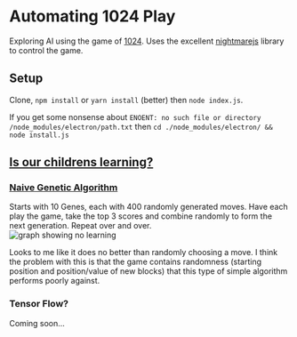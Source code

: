 # Automating 1024 Play

Exploring AI using the game of [1024](http://1024game.org/).  Uses the excellent [nightmarejs](https://github.com/segmentio/nightmare) library to control the game.

## Setup
Clone, `npm install` or `yarn install` (better) then
`node index.js`.

If you get some nonsense about `ENOENT: no such file or directory /node_modules/electron/path.txt` then `cd ./node_modules/electron/ && node install.js`

## [Is our childrens learning?](https://www.youtube.com/watch?v=-ej7ZEnjSeA)

### [Naive Genetic Algorithm](https://github.com/ubien/1024-AI/blob/master/GeneticStrategy.js)

Starts with 10 Genes, each with 400 randomly generated moves.  Have each play the game, take the top 3 scores and combine randomly to form the next generation.  Repeat over and over.  
![graph showing no learning](https://cloud.githubusercontent.com/assets/361696/20516167/a66a9052-b041-11e6-94d8-c8e29516f899.png)

Looks to me like it does no better than randomly choosing a move.  I think the problem with this is that the game contains randomness (starting position and position/value of new blocks) that this type of simple algorithm performs poorly against.

### Tensor Flow?
Coming soon...
